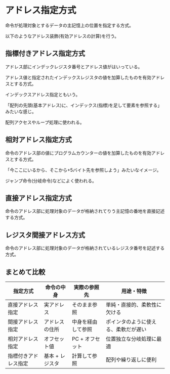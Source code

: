# アドレス指定方式

命令が処理対象とするデータの主記憶上の位置を指定する方式。

以下のようなアドレス装飾(有効アドレスの計算)を行う。

## 指標付きアドレス指定方式

アドレス部にインデックレジスタ番号とアドレス値がはいっている。

アドレス値と指定されたインデックスレジスタの値を加算したものを有効アドレスとする方式。

インデックスアドレス指定ともいう。

「配列の先頭(基本アドレス)に、インデックス(指標)を足して要素を参照する」みたいな感じ。

配列アクセスやループ処理に使われる。

## 相対アドレス指定方式

命令のアドレス部の値にプログラムカウンターの値を加算したものを有効アドレスとする方式。

「今ここにいるから、そこから+5バイト先を参照しよう」みたいなイメージ。

ジャンプ命令(分岐命令)などによく使われる。

## 直接アドレス指定方式

命令のアドレス部に処理対象のデータが格納されてりう主記憶の番地を直接記述する方式。

## レジスタ間接アドレス方式

命令のアドレス部に処理対象のデータが格納されているレジスタ番号を記述する方式。

## まとめて比較

| 指定方式             | 命令の中身      | 実際の参照先        | 用途・特徴                           |
|----------------------|-----------------|---------------------|--------------------------------------|
| 直接アドレス指定     | 実アドレス      | そのまま参照        | 単純・直接的、柔軟性に欠ける         |
| 間接アドレス指定     | アドレスの住所  | 中身を経由して参照  | ポインタのように使える、柔軟だが遅い |
| 相対アドレス指定     | オフセット値    | PC + オフセット     | 位置独立な分岐処理に最適             |
| 指標付きアドレス指定 | 基本 + レジスタ | 計算して参照        | 配列や繰り返しに便利                 |

